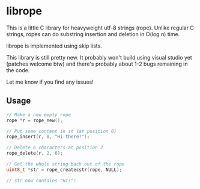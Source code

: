 librope
=======

This is a little C library for heavyweight utf-8 strings (rope). Unlike regular C strings, ropes can do substring insertion and deletion in O(log n) time.

librope is implemented using skip lists.

This library is still pretty new. It probably won't build using visual studio yet (patches welcome btw) and there's probably about 1-2 bugs remaining in the code.

Let me know if you find any issues!

Usage
-----

```c
// Make a new empty rope
rope *r = rope_new();

// Put some content in it (at position 0)
rope_insert(r, 0, "Hi there!");

// Delete 6 characters at position 2
rope_delete(r, 2, 6);

// Get the whole string back out of the rope
uint8_t *str = rope_createcstr(rope, NULL);

// str now contains "Hi!"!
```

